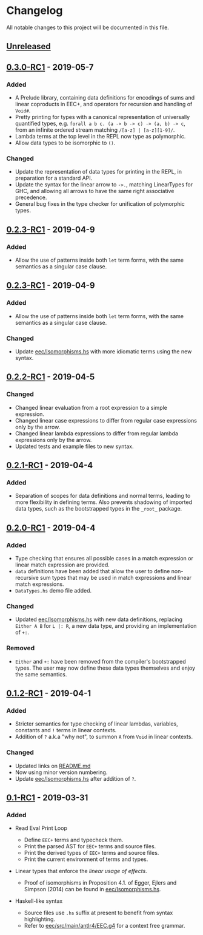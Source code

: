 # Changelog
All notable changes to this project will be documented in this file.

## [Unreleased]

## [0.3.0-RC1] - 2019-05-7
### Added
- A Prelude library, containing data definitions for encodings of sums and
  linear coproducts in EEC+, and operators for recursion and handling of `Void#`.
- Pretty printing for types with a canonical representation of universally
  quantified types, e.g. `forall a b c. (a -> b -> c) -> (a, b) -> c`, from
  an infinite ordered stream matching `/[a-z] | [a-z][1-9]/`.
- Lambda terms at the top level in the REPL now type as polymorphic.
- Allow data types to be isomorphic to `()`.
### Changed
- Update the representation of data types for printing in the REPL, in
  preparation for a standard API.
- Update the syntax for the linear arrow to `->.`, matching LinearTypes for
  GHC, and allowing all arrows to have the same right associative precedence.
- General bug fixes in the type checker for unification of polymorphic types.

## [0.2.3-RC1] - 2019-04-9
### Added
- Allow the use of patterns inside both `let` term forms, with the same
  semantics as a singular case clause.

## [0.2.3-RC1] - 2019-04-9
### Added
- Allow the use of patterns inside both `let` term forms, with the same
  semantics as a singular case clause.

### Changed
- Update [eec/Isomorphisms.hs](eec/Isomorphisms.hs) with more idiomatic terms
  using the new syntax.

## [0.2.2-RC1] - 2019-04-5
### Changed
- Changed linear evaluation from a root expression to a simple expression.
- Changed linear case expressions to differ from regular case expressions only
  by the arrow.
- Changed linear lambda expressions to differ from regular lambda expressions
  only by the arrow.
- Updated tests and example files to new syntax.

## [0.2.1-RC1] - 2019-04-4
### Added
- Separation of scopes for data definitions and normal terms, leading to more
  flexibility in defining terms. Also prevents shadowing of imported data types,
  such as the bootstrapped types in the `_root_` package.

## [0.2.0-RC1] - 2019-04-4
### Added
- Type checking that ensures all possible cases in a match expression or
  linear match expression are provided.
- `data` definitions have been added that allow the user to define non-recursive
  sum types that may be used in match expressions and linear match expressions.
- `DataTypes.hs` demo file added.

### Changed
- Updated [eec/Isomorphisms.hs](eec/Isomorphisms.hs) with new data definitions,
  replacing `Either A B` for `L |: R`, a new data type, and providing an
  implementation of `+:`.

### Removed
- `Either` and `+:` have been removed from the compiler's bootstrapped types.
  The user may now define these data types themselves and enjoy the same
  semantics.

## [0.1.2-RC1] - 2019-04-1
### Added
- Stricter semantics for type checking of linear lambdas, variables,
  constants and `!` terms in linear contexts.
- Addition of `?` a.k.a "why not", to summon `A` from `Void` in linear contexts.

### Changed
- Updated links on [README.md](README.md)
- Now using minor version numbering.
- Update [eec/Isomorphisms.hs](eec/Isomorphisms.hs) after addition of `?`.

## [0.1-RC1] - 2019-03-31
### Added
* Read Eval Print Loop
  - Define `EEC+` terms and typecheck them.
  - Print the parsed AST for `EEC+` terms and source files.
  - Print the derived types of `EEC+` terms and source files.
  - Print the current environment of terms and types.

* Linear types that enforce the *linear usage of effects*.
  - Proof of isomorphisms in Proposition 4.1. of
    Egger, Ejlers and Simpson (2014) can be found in
    [eec/Isomorphisms.hs](eec/Isomorphisms.hs).

* Haskell-like syntax
  - Source files use `.hs` suffix at present to benefit from syntax highlighting.
  - Refer to [eec/src/main/antlr4/EEC.g4](eec/src/main/antlr4/EEC.g4) for a context free grammar.

[Unreleased]: https://github.com/bishabosha/EEC/compare/0.3.0-RC1...develop
[0.3.0-RC1]: https://github.com/bishabosha/EEC/releases/tag/0.3.0-RC1
[0.2.3-RC1]: https://github.com/bishabosha/EEC/releases/tag/0.2.3-RC1
[0.2.2-RC1]: https://github.com/bishabosha/EEC/releases/tag/0.2.2-RC1
[0.2.1-RC1]: https://github.com/bishabosha/EEC/releases/tag/0.2.1-RC1
[0.2.0-RC1]: https://github.com/bishabosha/EEC/releases/tag/0.2.0-RC1
[0.1.2-RC1]: https://github.com/bishabosha/EEC/releases/tag/0.1.2-RC1
[0.1-RC1]: https://github.com/bishabosha/EEC/releases/tag/0.1-RC1